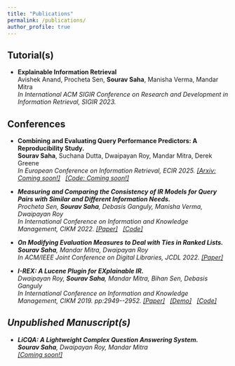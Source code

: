 ```yaml
---
title: "Publications"
permalink: /publications/
author_profile: true
---
```

## Tutorial(s)
* **Explainable Information Retrieval** <br>
 Avishek Anand, Procheta Sen, **Sourav Saha**, Manisha Verma, Mandar Mitra <br>
 <em> In International ACM SIGIR Conference on Research and Development in Information Retrieval, SIGIR 2023. </em>

## Conferences

* **Combining and Evaluating Query Performance Predictors: A Reproducibility Study.** <br>
 **Sourav Saha**, Suchana Dutta, Dwaipayan Roy, Mandar Mitra, Derek Greene <br>
 <em>In European Conference on Information Retrieval, ECIR 2025.
<a href="https://souravsaha.github.io#publications">[Arxiv: Coming soon!]</a> &nbsp;
<a href="https://souravsaha.github.io#publications" target="_blank">[Code: Coming soon!]</a> &nbsp;

* **Measuring and Comparing the Consistency of IR Models for Query Pairs with Similar and Different Information Needs.** <br>
 Procheta Sen, **Sourav Saha**, Debasis Ganguly, Manisha Verma, Dwaipayan Roy <br>
 <em>In International Conference on Information and Knowledge Management, CIKM 2022.
<a href="https://dl.acm.org/doi/abs/10.1145/3511808.3557637">[Paper]</a> &nbsp;
<a href="https://github.com/procheta/IRTrustEvaluator">[Code]</a> &nbsp;

* **On Modifying Evaluation Measures to Deal with Ties in Ranked Lists.** <br>
 **Sourav Saha**, Mandar Mitra, Dwaipayan Roy <br> 
 <em>In ACM/IEEE Joint Conference on Digital Libraries, JCDL 2022.
 <a href="https://dl.acm.org/doi/10.1145/3529372.3533291">[Paper]</a> &nbsp;

* **I-REX: A Lucene Plugin for EXplainable IR.** <br>
  Dwaipayan Roy, **Sourav Saha**, Mandar Mitra, Bihan Sen, Debasis Ganguly <br>
  <em>In International Conference on Information and Knowledge Management, CIKM 2019. pp:2949--2952.
  <a href="https://dl.acm.org/doi/10.1145/3357384.3357859">[Paper]</a> &nbsp;
  <a href="https://youtu.be/UkFjH6AG3d0">[Demo]</a> &nbsp;
  <a href="https://github.com/souravsaha/I-REX">[Code]</a> &nbsp;

## Unpublished Manuscript(s)

* **LiCQA: A Lightweight Complex Question Answering System.** <br>
 **Sourav Saha**, Dwaipayan Roy, Mandar Mitra   <br>
<a href="https://souravsaha.github.io#publications" target="_blank">[Coming soon!]</a> &nbsp;
